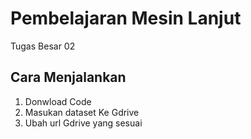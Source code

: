 # Pembelajaran Mesin Lanjut
Tugas Besar 02

## Cara Menjalankan

1. Donwload Code
2. Masukan dataset Ke Gdrive
3. Ubah url Gdrive yang sesuai
